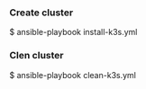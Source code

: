 ### Create cluster
$ ansible-playbook install-k3s.yml

### Clen cluster
$ ansible-playbook clean-k3s.yml

